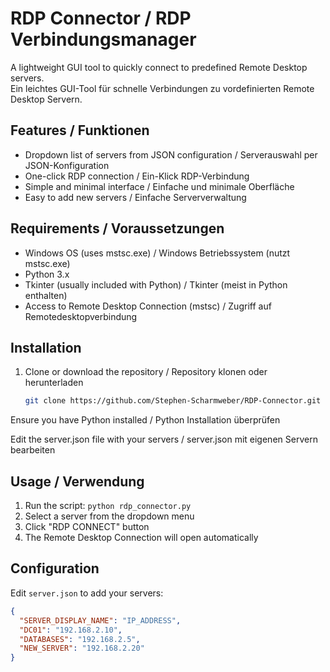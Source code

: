 # RDP Connector / RDP Verbindungsmanager

A lightweight GUI tool to quickly connect to predefined Remote Desktop servers.  
Ein leichtes GUI-Tool für schnelle Verbindungen zu vordefinierten Remote Desktop Servern.

## Features / Funktionen

- Dropdown list of servers from JSON configuration / Serverauswahl per JSON-Konfiguration
- One-click RDP connection / Ein-Klick RDP-Verbindung
- Simple and minimal interface / Einfache und minimale Oberfläche
- Easy to add new servers / Einfache Serververwaltung

## Requirements / Voraussetzungen

- Windows OS (uses mstsc.exe) / Windows Betriebssystem (nutzt mstsc.exe)
- Python 3.x
- Tkinter (usually included with Python) / Tkinter (meist in Python enthalten)
- Access to Remote Desktop Connection (mstsc) / Zugriff auf Remotedesktopverbindung

## Installation

1. Clone or download the repository / Repository klonen oder herunterladen  
   ```bash
   git clone https://github.com/Stephen-Scharmweber/RDP-Connector.git
Ensure you have Python installed / Python Installation überprüfen

Edit the server.json file with your servers / server.json mit eigenen Servern bearbeiten

## Usage / Verwendung

1. Run the script: `python rdp_connector.py`
2. Select a server from the dropdown menu
3. Click "RDP CONNECT" button
4. The Remote Desktop Connection will open automatically

## Configuration

Edit `server.json` to add your servers:
```json
{
  "SERVER_DISPLAY_NAME": "IP_ADDRESS",
  "DC01": "192.168.2.10",
  "DATABASES": "192.168.2.5",
  "NEW_SERVER": "192.168.2.20"
}
